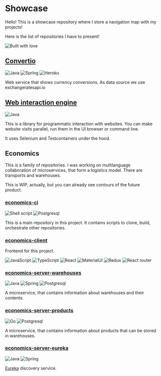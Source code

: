 # Showcase
Hello! This is a showcase repository where I store a navigation map with my projects!

Here is the list of repositories I have to present!

![Built with love](http://ForTheBadge.com/images/badges/built-with-love.svg)

## [Convertio](https://github.com/AlexanderShelyugov/Convertio)
![Java](https://img.shields.io/badge/Java-ED8B00?style=for-the-badge&logo=java&logoColor=white)
![Spring](https://img.shields.io/badge/Spring-6DB33F?style=for-the-badge&logo=spring&logoColor=white)
![Heroku](https://img.shields.io/badge/Heroku-430098?style=for-the-badge&logo=heroku&logoColor=white)

Web service that shows currency conversions. As data source we use exchangeratesapi.io

## [Web interaction engine](https://github.com/AlexanderShelyugov/WebInteractionEngine)
![Java](https://img.shields.io/badge/Java-ED8B00?style=for-the-badge&logo=java&logoColor=white)

This is a library for programmatic interaction with websites. You can make website visits parallel, run them in the UI browser or command line.

It uses Selenium and Testcontainers under the hood.

## Economics
This is a family of repositories. I was working on multilanguage collaboration of microservices, that form a logistics model. There are transports and warehouses.

This is WIP, actually, but you can already see contours of the future product.
### [economics-ci](https://github.com/AlexanderShelyugov/economics-ci)
![Shell script](https://img.shields.io/badge/Shell_Script-121011?style=for-the-badge&logo=gnu-bash&logoColor=white)
![Postgresql](https://img.shields.io/badge/PostgreSQL-316192?style=for-the-badge&logo=postgresql&logoColor=white)

This is a main repository in this project. It contains scripts to clone, build, orchestrate other repositories.

### [economics-client](https://github.com/AlexanderShelyugov/economics-client)
Frontend for this project.

![JavaScript](https://img.shields.io/badge/JavaScript-F7DF1E?style=for-the-badge&logo=javascript&logoColor=black)
![TypeScript](https://img.shields.io/badge/TypeScript-007ACC?style=for-the-badge&logo=typescript&logoColor=white)
![React](https://img.shields.io/badge/React-20232A?style=for-the-badge&logo=react&logoColor=61DAFB)
![MaterialUI](https://img.shields.io/badge/Material--UI-0081CB?style=for-the-badge&logo=material-ui&logoColor=white)
![Redux](https://img.shields.io/badge/Redux-593D88?style=for-the-badge&logo=redux&logoColor=white)
![React router](https://img.shields.io/badge/React_Router-CA4245?style=for-the-badge&logo=react-router&logoColor=white)

### [economics-server-warehouses](https://github.com/AlexanderShelyugov/economics-server-warehouses)
![Java](https://img.shields.io/badge/Java-ED8B00?style=for-the-badge&logo=java&logoColor=white)
![Spring](https://img.shields.io/badge/Spring-6DB33F?style=for-the-badge&logo=spring&logoColor=white)
![Postgresql](https://img.shields.io/badge/PostgreSQL-316192?style=for-the-badge&logo=postgresql&logoColor=white)

A microservice, that contains information about warehouses and their contents.

### [economics-server-products](https://github.com/AlexanderShelyugov/economics-server-products)
![Go](https://img.shields.io/badge/Go-00ADD8?style=for-the-badge&logo=go&logoColor=white)
![Postgresql](https://img.shields.io/badge/PostgreSQL-316192?style=for-the-badge&logo=postgresql&logoColor=white)

A microservice, that contains information about products that can be stored in warehouses.

### [economics-server-eureka](https://github.com/AlexanderShelyugov/economics-server-eureka)
![Java](https://img.shields.io/badge/Java-ED8B00?style=for-the-badge&logo=java&logoColor=white)
![Spring](https://img.shields.io/badge/Spring-6DB33F?style=for-the-badge&logo=spring&logoColor=white)

[Eureka](https://spring.io/projects/spring-cloud-netflix) discovery service.